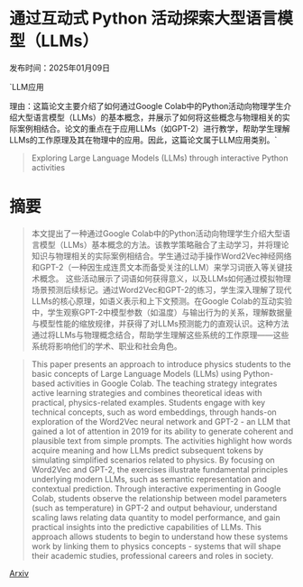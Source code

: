 # 通过互动式 Python 活动探索大型语言模型（LLMs）

发布时间：2025年01月09日

`LLM应用

理由：这篇论文主要介绍了如何通过Google Colab中的Python活动向物理学生介绍大型语言模型（LLMs）的基本概念，并展示了如何将这些概念与物理相关的实际案例相结合。论文的重点在于应用LLMs（如GPT-2）进行教学，帮助学生理解LLMs的工作原理及其在物理中的应用。因此，这篇论文属于LLM应用类别。`

> Exploring Large Language Models (LLMs) through interactive Python activities

# 摘要

> 本文提出了一种通过Google Colab中的Python活动向物理学生介绍大型语言模型（LLMs）基本概念的方法。该教学策略融合了主动学习，并将理论知识与物理相关的实际案例相结合。学生通过动手操作Word2Vec神经网络和GPT-2（一种因生成连贯文本而备受关注的LLM）来学习词嵌入等关键技术概念。
    这些活动展示了词语如何获得意义，以及LLMs如何通过模拟物理场景预测后续标记。通过Word2Vec和GPT-2的练习，学生深入理解了现代LLMs的核心原理，如语义表示和上下文预测。在Google Colab的互动实验中，学生观察GPT-2中模型参数（如温度）与输出行为的关系，理解数据量与模型性能的缩放规律，并获得了对LLMs预测能力的直观认识。这种方法通过将LLMs与物理概念结合，帮助学生理解这些系统的工作原理——这些系统将影响他们的学术、职业和社会角色。

> This paper presents an approach to introduce physics students to the basic concepts of Large Language Models (LLMs) using Python-based activities in Google Colab. The teaching strategy integrates active learning strategies and combines theoretical ideas with practical, physics-related examples. Students engage with key technical concepts, such as word embeddings, through hands-on exploration of the Word2Vec neural network and GPT-2 - an LLM that gained a lot of attention in 2019 for its ability to generate coherent and plausible text from simple prompts.
  The activities highlight how words acquire meaning and how LLMs predict subsequent tokens by simulating simplified scenarios related to physics. By focusing on Word2Vec and GPT-2, the exercises illustrate fundamental principles underlying modern LLMs, such as semantic representation and contextual prediction. Through interactive experimenting in Google Colab, students observe the relationship between model parameters (such as temperature) in GPT-2 and output behaviour, understand scaling laws relating data quantity to model performance, and gain practical insights into the predictive capabilities of LLMs. This approach allows students to begin to understand how these systems work by linking them to physics concepts - systems that will shape their academic studies, professional careers and roles in society.

[Arxiv](https://arxiv.org/abs/2501.05577)